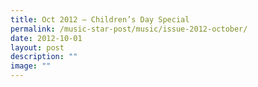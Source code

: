 ```yaml
---
title: Oct 2012 – Children’s Day Special
permalink: /music-star-post/music/issue-2012-october/
date: 2012-10-01
layout: post
description: ""
image: ""
---
```

